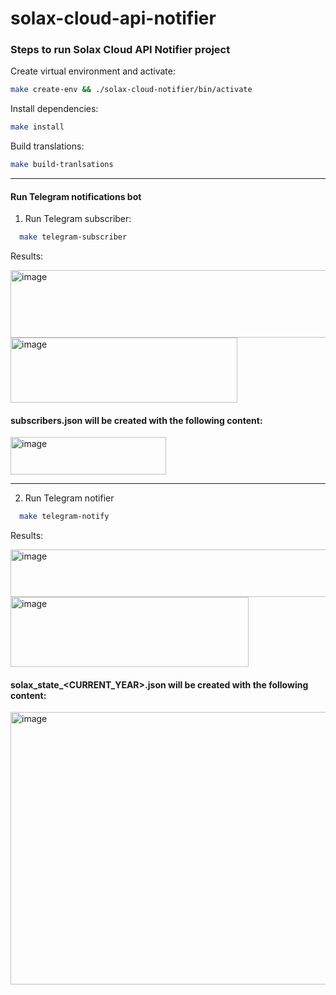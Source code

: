 # solax-cloud-api-notifier

### Steps to run Solax Cloud API Notifier project

Create virtual environment and activate:
```zsh
make create-env && ./solax-cloud-notifier/bin/activate
```

Install dependencies:
```zsh
make install
```

Build translations:
```zsh
make build-tranlsations
```

---

#### Run Telegram notifications bot

1. Run Telegram subscriber:
  ```zsh
    make telegram-subscriber
  ```
  Results:

  <img width="641" height="108" alt="image" src="https://github.com/user-attachments/assets/3b92bd26-ed92-424f-834d-a2d7cf36467f" />
  <img width="363" height="104" alt="image" src="https://github.com/user-attachments/assets/dda7c392-733b-4ca6-8866-ea19680f38b2" />

  #### subscribers.json will be created with the following content:
  <img width="249" height="60" alt="image" src="https://github.com/user-attachments/assets/224fb584-c0a4-4a2d-b2a8-1573a22fa403" />


---

2. Run Telegram notifier
  ```zsh
    make telegram-notify
  ```
  Results:
  
  <img width="618" height="76" alt="image" src="https://github.com/user-attachments/assets/4e691fc7-db15-443e-b41d-022e58372e6a" />
  <img width="381" height="112" alt="image" src="https://github.com/user-attachments/assets/4e469ace-1086-423f-8f9d-f7138cde1dd3" />
  
  #### solax_state_<CURRENT_YEAR>.json will be created with the following content:
  <img width="834" height="436" alt="image" src="https://github.com/user-attachments/assets/6b406667-d154-492f-8a74-0c84c47d6bf1" />







